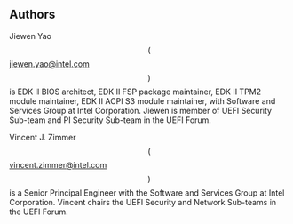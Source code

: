 ## Authors
Jiewen Yao $$($$ [jiewen.yao@intel.com](mailto:jiewen.yao@intel.com) $$)$$ is EDK II BIOS architect, EDK II FSP package maintainer, EDK II TPM2 module maintainer, EDK II ACPI S3 module maintainer, with Software and Services Group at Intel Corporation. Jiewen is member of UEFI Security Sub-team and PI Security Sub-team in the UEFI Forum.

Vincent J. Zimmer $$($$ [vincent.zimmer@intel.com](mailto:vincent.zimmer@intel.com)  $$)$$ is a Senior Principal Engineer with the Software and Services Group at Intel Corporation.  Vincent chairs the UEFI Security and Network Sub-teams in the UEFI Forum.
